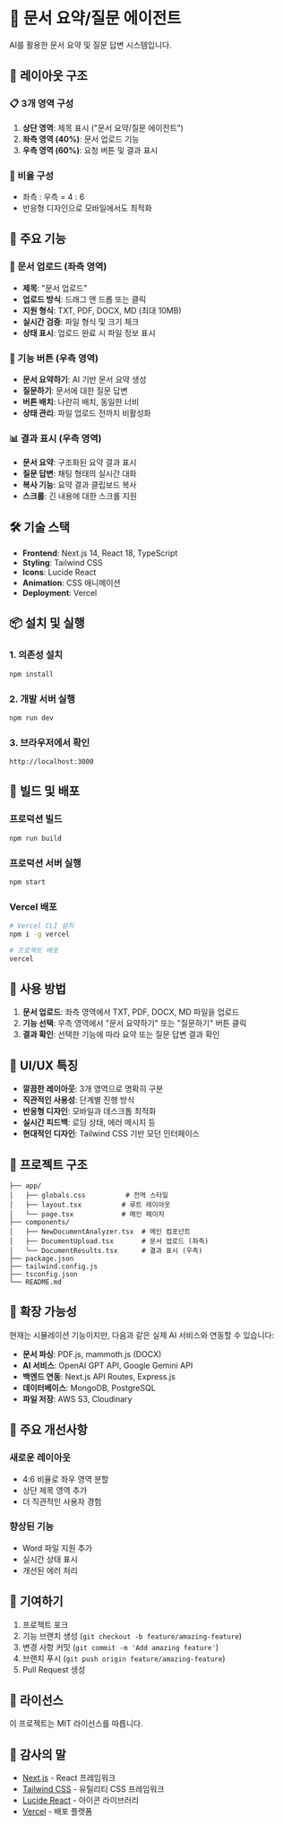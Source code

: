 # 📄 문서 요약/질문 에이전트

AI를 활용한 문서 요약 및 질문 답변 시스템입니다.

## 🎨 레이아웃 구조

### 📋 3개 영역 구성
1. **상단 영역**: 제목 표시 ("문서 요약/질문 에이전트")
2. **좌측 영역 (40%)**: 문서 업로드 기능
3. **우측 영역 (60%)**: 요청 버튼 및 결과 표시

### 📐 비율 구성
- 좌측 : 우측 = 4 : 6
- 반응형 디자인으로 모바일에서도 최적화

## 🚀 주요 기능

### 📁 문서 업로드 (좌측 영역)
- **제목**: "문서 업로드"
- **업로드 방식**: 드래그 앤 드롭 또는 클릭
- **지원 형식**: TXT, PDF, DOCX, MD (최대 10MB)
- **실시간 검증**: 파일 형식 및 크기 체크
- **상태 표시**: 업로드 완료 시 파일 정보 표시

### 🎯 기능 버튼 (우측 영역)
- **문서 요약하기**: AI 기반 문서 요약 생성
- **질문하기**: 문서에 대한 질문 답변
- **버튼 배치**: 나란히 배치, 동일한 너비
- **상태 관리**: 파일 업로드 전까지 비활성화

### 📊 결과 표시 (우측 영역)
- **문서 요약**: 구조화된 요약 결과 표시
- **질문 답변**: 채팅 형태의 실시간 대화
- **복사 기능**: 요약 결과 클립보드 복사
- **스크롤**: 긴 내용에 대한 스크롤 지원

## 🛠️ 기술 스택

- **Frontend**: Next.js 14, React 18, TypeScript
- **Styling**: Tailwind CSS
- **Icons**: Lucide React
- **Animation**: CSS 애니메이션
- **Deployment**: Vercel

## 📦 설치 및 실행

### 1. 의존성 설치
```bash
npm install
```

### 2. 개발 서버 실행
```bash
npm run dev
```

### 3. 브라우저에서 확인
```
http://localhost:3000
```

## 🔧 빌드 및 배포

### 프로덕션 빌드
```bash
npm run build
```

### 프로덕션 서버 실행
```bash
npm start
```

### Vercel 배포
```bash
# Vercel CLI 설치
npm i -g vercel

# 프로젝트 배포
vercel
```

## 📱 사용 방법

1. **문서 업로드**: 좌측 영역에서 TXT, PDF, DOCX, MD 파일을 업로드
2. **기능 선택**: 우측 영역에서 "문서 요약하기" 또는 "질문하기" 버튼 클릭
3. **결과 확인**: 선택한 기능에 따라 요약 또는 질문 답변 결과 확인

## 🎨 UI/UX 특징

- **깔끔한 레이아웃**: 3개 영역으로 명확히 구분
- **직관적인 사용성**: 단계별 진행 방식
- **반응형 디자인**: 모바일과 데스크톱 최적화
- **실시간 피드백**: 로딩 상태, 에러 메시지 등
- **현대적인 디자인**: Tailwind CSS 기반 모던 인터페이스

## 📝 프로젝트 구조

```
├── app/
│   ├── globals.css          # 전역 스타일
│   ├── layout.tsx          # 루트 레이아웃
│   └── page.tsx            # 메인 페이지
├── components/
│   ├── NewDocumentAnalyzer.tsx  # 메인 컴포넌트
│   ├── DocumentUpload.tsx       # 문서 업로드 (좌측)
│   └── DocumentResults.tsx      # 결과 표시 (우측)
├── package.json
├── tailwind.config.js
├── tsconfig.json
└── README.md
```

## 🔄 확장 가능성

현재는 시뮬레이션 기능이지만, 다음과 같은 실제 AI 서비스와 연동할 수 있습니다:

- **문서 파싱**: PDF.js, mammoth.js (DOCX)
- **AI 서비스**: OpenAI GPT API, Google Gemini API
- **백엔드 연동**: Next.js API Routes, Express.js
- **데이터베이스**: MongoDB, PostgreSQL
- **파일 저장**: AWS S3, Cloudinary

## 🌟 주요 개선사항

### 새로운 레이아웃
- 4:6 비율로 좌우 영역 분할
- 상단 제목 영역 추가
- 더 직관적인 사용자 경험

### 향상된 기능
- Word 파일 지원 추가
- 실시간 상태 표시
- 개선된 에러 처리

## 🤝 기여하기

1. 프로젝트 포크
2. 기능 브랜치 생성 (`git checkout -b feature/amazing-feature`)
3. 변경 사항 커밋 (`git commit -m 'Add amazing feature'`)
4. 브랜치 푸시 (`git push origin feature/amazing-feature`)
5. Pull Request 생성

## 📄 라이선스

이 프로젝트는 MIT 라이선스를 따릅니다.

## 🙏 감사의 말

- [Next.js](https://nextjs.org/) - React 프레임워크
- [Tailwind CSS](https://tailwindcss.com/) - 유틸리티 CSS 프레임워크
- [Lucide React](https://lucide.dev/) - 아이콘 라이브러리
- [Vercel](https://vercel.com/) - 배포 플랫폼 